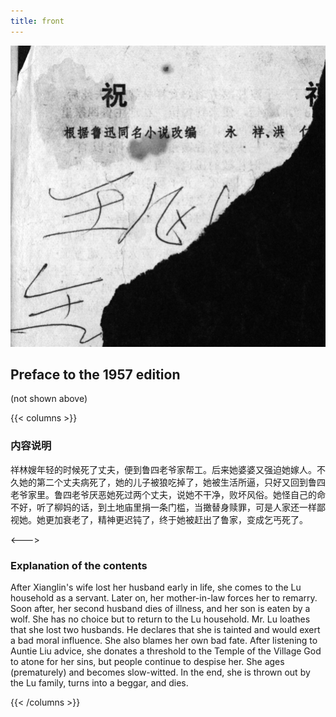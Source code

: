 ```yaml
---
title: front
---
```


![zhufu front](./../../../images/zhufu/seifert0772_zf_0003_0.jpg)

## Preface to the 1957 edition 

(not shown above)

{{< columns >}}

### 内容说明

祥林嫂年轻的时候死了丈夫，便到鲁四老爷家帮工。后来她婆婆又强迫她嫁人。不久她的第二个丈夫病死了，她的儿子被狼吃掉了，她被生活所逼，只好又回到鲁四老爷家里。鲁四老爷厌恶她死过两个丈夫，说她不干净，败坏风俗。她怪自己的命不好，听了柳妈的话，到土地庙里捐一条门槛，当撖替身赎罪，可是人家还一样鄙视她。她更加衰老了，精神更迟钝了，终于她被赶出了鲁家，变成乞丐死了。

<--->

### Explanation of the contents

After Xianglin's wife lost her husband early in life, she comes to the Lu household as a servant. Later on, her mother-in-law forces her to remarry. Soon after, her second husband dies of illness, and her son is eaten by a wolf. She has no choice but to return to the Lu household. Mr. Lu loathes that she lost two husbands. He declares that she is tainted and would exert a bad moral influence. She also blames her own bad fate. After listening to Auntie Liu advice, she donates a threshold to the Temple of the Village God to atone for her sins, but people continue to despise her. She ages (prematurely) and becomes slow-witted. In the end, she is thrown out by the Lu family, turns into a beggar, and dies.

{{< /columns >}}